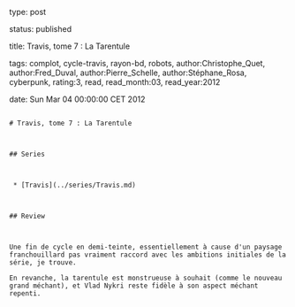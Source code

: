 type: post
status: published
title: Travis, tome 7 : La Tarentule
tags:  complot,  cycle-travis,  rayon-bd,  robots, author:Christophe_Quet, author:Fred_Duval, author:Pierre_Schelle, author:Stéphane_Rosa, cyberpunk, rating:3, read, read_month:03, read_year:2012
date: Sun Mar 04 00:00:00 CET 2012
~~~~~~
# Travis, tome 7 : La Tarentule

## Series

 * [Travis](../series/Travis.md)

## Review

Une fin de cycle en demi-teinte, essentiellement à cause d'un paysage franchouillard pas vraiment raccord avec les ambitions initiales de la série, je trouve.  
En revanche, la tarentule est monstrueuse à souhait (comme le nouveau grand méchant), et Vlad Nykri reste fidèle à son aspect méchant repenti.